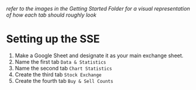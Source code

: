 _refer to the images in the Getting Started Folder for a visual representation of how each tab should roughly look_

# Setting up the SSE

1. Make a Google Sheet and designate it as your main exchange sheet.
2. Name the first tab `Data & Statistics`
3. Name the second tab `Chart Statistics`
4. Create the third tab `Stock Exchange`
5. Create the fourth tab `Buy & Sell Counts`



